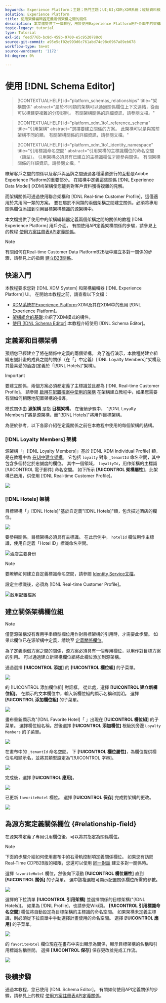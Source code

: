 ```yaml
---
keywords: Experience Platform；主題；熱門主題；UI;UI;XDM;XDM系統；經驗資料模型；經驗資料模型；資料模型；資料模型；資料模型；架構編輯器；架構編輯器；架構；架構；架構；建立；關係；參考；引用；
solution: Experience Platform
title: 使用架構編輯器定義兩個架構之間的關係
description: 本文檔提供了一個教程，用於使用Experience Platform用戶介面中的架構編輯器定義兩個架構之間的關係。
topic-legacy: tutorial
type: Tutorial
exl-id: feed776b-bc8d-459b-9700-e5c9520788c0
source-git-commit: a95e5cf02e993d6c761abd74c98c0967a89eb678
workflow-type: tm+mt
source-wordcount: '1172'
ht-degree: 0%

---
```


# 使用 [!DNL Schema Editor]

>[!CONTEXTUALHELP]
>id="platform_schemas_relationships"
>title="架構關係"
>abstract="屬於不同類的架構可以通過關係欄位上下文連結，從而可以構建更複雜的分割規則。 有關架構關係的詳細資訊，請參閱文檔。"

>[!CONTEXTUALHELP]
>id="platform_xdm_1to1_reference_schema"
>title="引用架構"
>abstract="選擇要建立關係的方案。 此架構可以是與當前架構不同的類。 有關架構關係的詳細資訊，請參閱文檔。"

>[!CONTEXTUALHELP]
>id="platform_xdm_1to1_identity_namespace"
>title="引用標識命名空間"
>abstract="引用架構的主標識欄位的命名空間（類型）。 引用架構必須具有已建立的主標識欄位才能參與關係。 有關架構關係的詳細資訊，請參閱文檔。"

瞭解客戶之間的關係以及客戶與品牌之間通過各種渠道進行的互動是Adobe Experience Platform的重要部分。 在結構中定義這些關係 [!DNL Experience Data Model] (XDM)架構使您能夠對客戶資料獲得複雜的見解。

而架構關係可通過使用聯合架構和 [!DNL Real-time Customer Profile]，這僅適用於共用同一類的方案。 要在屬於不同類的兩個架構之間建立關係，必須將專用關係欄位添加到引用目標架構標識的源架構中。

本文檔提供了使用中的架構編輯器定義兩個架構之間的關係的教程 [!DNL Experience Platform] 用戶介面。 有關使用API定義架構關係的步驟，請參見上的教程 [使用方案註冊表API定義關係](relationship-api.md)。

>[!NOTE]
>
>有關如何在Real-time Customer Data PlatformB2B版中建立多對一關係的步驟，請參見上的指南 [建立B2B關係](./relationship-b2b.md)。

## 快速入門

本教程要求您對 [!DNL XDM System] 和架構編輯器 [!DNL Experience Platform] UI。 在開始本教程之前，請查看以下文檔：

* [XDM系統在Experience Platform](../home.md):XDM及其在XDM中的應用 [!DNL Experience Platform]。
* [架構組合的基礎](../schema/composition.md):介紹了XDM模式的構件。
* [使用 [!DNL Schema Editor]](create-schema-ui.md):本教程介紹使用 [!DNL Schema Editor]。

## 定義源和目標架構

預期您已經建立了將在關係中定義的兩個架構。 為了進行演示，本教程將建立組織忠誠計畫的成員之間的關係（在「」中定義）[!DNL Loyalty Members]&quot;架構及其最喜愛的酒店(定義於「[!DNL Hotels]&quot;架構)。

>[!IMPORTANT]
>
>要建立關係，兩個方案必須都定義了主標識並且都為 [!DNL Real-time Customer Profile]。 請參閱 [啟用在配置檔案中使用的架構](./create-schema-ui.md#profile) 在架構建立教程中，如果您需要有關如何相應地配置架構的指導。

模式關係由 **源架構** 是指 **目標架構**。 在後續步驟中， &quot;[!DNL Loyalty Members]&quot;將是源架構，而&quot;[!DNL Hotels]&quot;將用作目標架構。

為便於參考，以下各節介紹在定義關係之前在本教程中使用的每個架構的結構。

### [!DNL Loyalty Members] 架構

源架構「」[!DNL Loyalty Members]」基於 [!DNL XDM Individual Profile] 類，是在教程中為 [在UI中建立架構](create-schema-ui.md)。 它包括 `loyalty` 對象 `_tenantId` 命名空間，其中包含多個特定於忠誠度的欄位。 其中一個領域， `loyaltyId`，用作架構的主標識 [!UICONTROL 電子郵件] 命名空間。 如下所示 **[!UICONTROL 架構屬性]**，此架構已啟用，供使用 [!DNL Real-time Customer Profile]。

![](../images/tutorials/relationship/loyalty-members.png)

### [!DNL Hotels] 架構

目標架構「」[!DNL Hotels]&quot;基於自定義&quot;[!DNL Hotels]&quot;類，包含描述酒店的欄位。

![](../images/tutorials/relationship/hotels.png)

要參與關係，目標架構必須具有主標識。 在此示例中， `hotelId` 欄位用作主標識，使用自定義「Hotel ID」標識命名空間。

![酒店主要身份](../images/tutorials/relationship/hotel-identity.png)

>[!NOTE]
>
>要瞭解如何建立自定義標識命名空間，請參閱 [Identity Service文檔](../../identity-service/namespaces.md#manage-namespaces)。

設定主標識後，必須為 [!DNL Real-time Customer Profile]。

![啟用配置檔案](../images/tutorials/relationship/hotel-profile.png)

## 建立關係架構欄位組

>[!NOTE]
>
>僅當源架構沒有專用字串類型欄位用作對目標架構的引用時，才需要此步驟。 如果此欄位已在源架構中定義，請跳至 [定義關係欄位](#relationship-field)。

為了定義兩個方案之間的關係，源方案必須具有一個專用欄位，以用作對目標方案的引用。 可以通過建立新架構欄位組將此欄位添加到源架構。

通過選擇 **[!UICONTROL 添加]** 的 **[!UICONTROL 欄位組]** 的子菜單。

![](../images/tutorials/relationship/loyalty-add-field-group.png)

的 [!UICONTROL 添加欄位組] 對話框。 從此處，選擇 **[!UICONTROL 建立新欄位組]**。 在顯示的文本欄位中，輸入新欄位組的顯示名稱和說明。 選擇 **[!UICONTROL 添加欄位組]** 的子菜單。

![](../images/tutorials/relationship/create-field-group.png)

畫布重新顯示為&quot;[!DNL Favorite Hotel]「 」出現在 **[!UICONTROL 欄位組]** 的子菜單。 選擇欄位組名稱，然後選擇 **[!UICONTROL 添加欄位]** 根級別旁邊 `Loyalty Members` 的子菜單。

![](../images/tutorials/relationship/loyalty-add-field.png)

在畫布中的 `_tenantId` 命名空間。 下 **[!UICONTROL 欄位屬性]**，為欄位提供欄位名和顯示名，並將其類型設定為&quot;[!UICONTROL 字串]。

![](../images/tutorials/relationship/relationship-field-details.png)

完成後，選擇 **[!UICONTROL 應用]**。

![](../images/tutorials/relationship/relationship-field-apply.png)

已更新 `favoriteHotel` 欄位。 選擇 **[!UICONTROL 保存]** 完成對架構的更改。

![](../images/tutorials/relationship/relationship-field-save.png)

## 為源方案定義關係欄位 {#relationship-field}

在源架構定義了專用引用欄位後，可以將其指定為關係欄位。

>[!NOTE]
>
>下面的步驟介紹如何使用畫布中的右滑軌控制項定義關係欄位。 如果您有訪問Real-Time CDPB2B版的權限，您還可以使用 [同一對話](./relationship-b2b.md#relationship-field) 建立多對一關係時。

選擇 `favoriteHotel` 欄位，然後向下滾動 **[!UICONTROL 欄位屬性]** 直到 **[!UICONTROL 關係]** 的子菜單。 選中該複選框可顯示配置關係欄位所需的參數。

![](../images/tutorials/relationship/relationship-checkbox.png)

選擇的下拉清單 **[!UICONTROL 引用架構]** 並選擇關係的目標架構(&quot;[!DNL Hotels])。 如果為 [!DNL Profile]，也請參見Wiki頁。 **[!UICONTROL 引用標識命名空間]** 欄位將自動設定為目標架構的主標識的命名空間。 如果架構未定義主標識，則必須從下拉菜單中手動選擇計畫使用的命名空間。 選擇 **[!UICONTROL 應用]** 的子菜單。

![](../images/tutorials/relationship/reference-schema-id-namespace.png)

的 `favoriteHotel` 欄位現在在畫布中突出顯示為關係，顯示目標架構的名稱和引用標識名稱空間。 選擇 **[!UICONTROL 保存]** 保存更改並完成工作流。

![](../images/tutorials/relationship/relationship-save.png)

## 後續步驟

通過本教程，您已使用 [!DNL Schema Editor]。 有關如何使用API定義關係的步驟，請參見上的教程 [使用方案註冊表API定義關係](relationship-api.md)。

